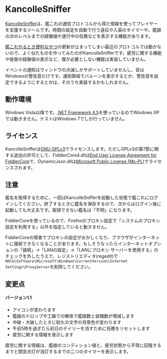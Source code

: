 KancolleSniffer
===============

[KancolleSniffer]は、艦これの通信プロトコルから得た情報を使ってプレイヤーを支援するツールです。時間の設定を自動で行う遠征や入渠のタイマーや、艦娘の次のレベルまでの経験値や遂行中の任務などを表示する機能があります。

[艦これやるとき便利なやつ]の更新が止まってしまい最近のプロトコルでは動かないので、よく似たものを作ってみたのがKancolleSnifferです。疲労に関する機能や提督の経験値の表示など、僕が必要としない機能は実装していません。

イベントの通知はウィンドウの点滅しかサポートしていませんし、音はWindowsの警告音だけです。通知領域でバルーンを表示するとか、警告音を設定できるようにするとかは、そのうち実装するかもしれません。

[KancolleSniffer]: http://kancollesniffer.sourceforge.jp/
[艦これやるとき便利なやつ]: http://ikbkr.blogspot.jp/p/kancolle.html

## 動作環境

Windows Vista以降です。[.NET Framework 4.5]を使っているのでWindows XPでは動きません。テストはWindows 7でしか行っていません。

[.NET Framework 4.5]: http://download.microsoft.com/download/B/A/4/BA4A7E71-2906-4B2D-A0E1-80CF16844F5F/dotNetFx45_Full_setup.exe

## ライセンス

KancolleSnifferは[GNU GPLv3][1]でライセンスします。ただしGPLv3の第7節に関する追加の許可として、FiddlerCore4.dllは[End User License Agreement for FiddlerCore][2]で、DynamicJson.dllは[Microsoft Public License (Ms-PL)][3]でライセンスされます。

[1]: http://sourceforge.jp/magazine/07/09/02/130237
[2]: https://sourceforge.jp/projects/kancollesniffer/wiki/FiddlerCoreLicense
[3]: http://dynamicjson.codeplex.com/license

## 注意

艦名を取得するために、一回はKancolleSnifferを起動した状態で艦これにログインしてください。終了するときに艦名を保存するので、次からはログイン後に起動しても大丈夫です。取得できない艦名は「不明」になります。

FiddlerCoreを使っているので、Firefoxのプロキシ設定で「システムのプロキシ設定を利用する」以外を指定していると動きません。

FiddlerCoreの障害でプロキシの設定がおかしくなり、ブラウザがインターネットに接続できなくなることがあります。もしそうなったらインターネットオプションの「接続」→「LANの設定」→「LANにプロキシ サーバーを使用する」のチェックを外したうえで、レジストリエディタ(regedit)で`HKCU\Software\Microsoft\Windows\CurrentVersion\Internet Settings\ProxyServer`を削除してください。

## 変更点

#### バージョン1.1

- アイコンが変わります
- 艦娘のドロップや工廠での解体で艦娘数と装備数が増減します
- 中破・大破したときに耐久の文字の背景色が変わります
- 午前5時を過ぎたら前日のデイリーを消すために任務をリセットします
- 疲労に関する情報を表示します

疲労に関する情報は、艦娘のコンディション値と、疲労状態から平常に回復するまでと間宮点灯が消灯するまでの二つのタイマーを表示します。
